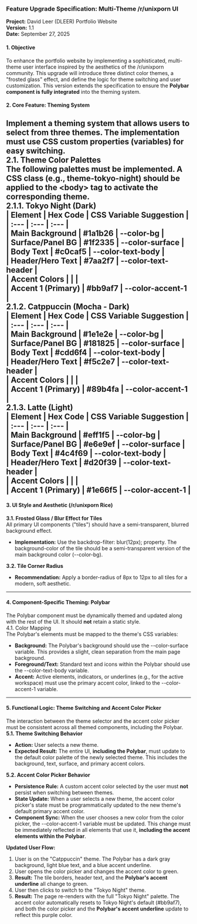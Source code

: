 ### **Feature Upgrade Specification: Multi-Theme /r/unixporn UI**

**Project:** David Leer (DLEER) Portfolio Website  
**Version:** 1.1  
**Date:** September 27, 2025

#### **1\. Objective**

To enhance the portfolio website by implementing a sophisticated, multi-theme user interface inspired by the aesthetics of the /r/unixporn community. This upgrade will introduce three distinct color themes, a "frosted glass" effect, and define the logic for theme switching and user customization. This version extends the specification to ensure the **Polybar component is fully integrated** into the theming system.

#### **2\. Core Feature: Theming System**

Implement a theming system that allows users to select from three themes. The implementation must use CSS custom properties (variables) for easy switching.  
**2.1. Theme Color Palettes**  
The following palettes must be implemented. A CSS class (e.g., theme-tokyo-night) should be applied to the \<body\> tag to activate the corresponding theme.  
2.1.1. Tokyo Night (Dark)  
| Element | Hex Code | CSS Variable Suggestion |  
| :--- | :--- | :--- |  
| Main Background | \#1a1b26 | \--color-bg |  
| Surface/Panel BG | \#1f2335 | \--color-surface |  
| Body Text | \#c0caf5 | \--color-text-body |  
| Header/Hero Text | \#7aa2f7 | \--color-text-header |  
| Accent Colors | | |  
| Accent 1 (Primary) | \#bb9af7 | \--color-accent-1 |  
2.1.2. Catppuccin (Mocha \- Dark)  
| Element | Hex Code | CSS Variable Suggestion |  
| :--- | :--- | :--- |  
| Main Background | \#1e1e2e | \--color-bg |  
| Surface/Panel BG | \#181825 | \--color-surface |  
| Body Text | \#cdd6f4 | \--color-text-body |  
| Header/Hero Text | \#f5c2e7 | \--color-text-header |  
| Accent Colors | | |  
| Accent 1 (Primary) | \#89b4fa | \--color-accent-1 |  
2.1.3. Latte (Light)  
| Element | Hex Code | CSS Variable Suggestion |  
| :--- | :--- | :--- |  
| Main Background | \#eff1f5 | \--color-bg |  
| Surface/Panel BG | \#e6e9ef | \--color-surface |  
| Body Text | \#4c4f69 | \--color-text-body |  
| Header/Hero Text | \#d20f39 | \--color-text-header |  
| Accent Colors | | |  
| Accent 1 (Primary) | \#1e66f5 | \--color-accent-1 |  
---

#### **3\. UI Style and Aesthetic (/r/unixporn Rice)**

**3.1. Frosted Glass / Blur Effect for Tiles**  
All primary UI components ("tiles") should have a semi-transparent, blurred background effect.

* **Implementation:** Use the backdrop-filter: blur(12px); property. The background-color of the tile should be a semi-transparent version of the main background color (--color-bg).

**3.2. Tile Corner Radius**

* **Recommendation:** Apply a border-radius of 8px to 12px to all tiles for a modern, soft aesthetic.

---

#### **4\. Component-Specific Theming: Polybar**

The Polybar component must be dynamically themed and updated along with the rest of the UI. It should **not** retain a static style.  
4.1. Color Mapping  
The Polybar's elements must be mapped to the theme's CSS variables:

* **Background:** The Polybar's background should use the \--color-surface variable. This provides a slight, clean separation from the main page background.  
* **Foreground/Text:** Standard text and icons within the Polybar should use the \--color-text-body variable.  
* **Accent:** Active elements, indicators, or underlines (e.g., for the active workspace) must use the primary accent color, linked to the \--color-accent-1 variable.

---

#### **5\. Functional Logic: Theme Switching and Accent Color Picker**

The interaction between the theme selector and the accent color picker must be consistent across all themed components, including the Polybar.  
**5.1. Theme Switching Behavior**

* **Action:** User selects a new theme.  
* **Expected Result:** The entire UI, **including the Polybar**, must update to the default color palette of the newly selected theme. This includes the background, text, surface, and primary accent colors.

**5.2. Accent Color Picker Behavior**

* **Persistence Rule:** A custom accent color selected by the user must **not** persist when switching between themes.  
* **State Update:** When a user selects a new theme, the accent color picker's state must be programmatically updated to the new theme's default primary accent color.  
* **Component Sync:** When the user chooses a new color from the color picker, the \--color-accent-1 variable must be updated. This change must be immediately reflected in all elements that use it, **including the accent elements within the Polybar**.

**Updated User Flow:**

1. User is on the "Catppuccin" theme. The Polybar has a dark gray background, light blue text, and a blue accent underline.  
2. User opens the color picker and changes the accent color to green.  
3. **Result:** The tile borders, header text, and the **Polybar's accent underline** all change to green.  
4. User then clicks to switch to the "Tokyo Night" theme.  
5. **Result:** The page re-renders with the full "Tokyo Night" palette. The accent color automatically resets to Tokyo Night's default (\#bb9af7), and both the color picker and the **Polybar's accent underline** update to reflect this purple color.